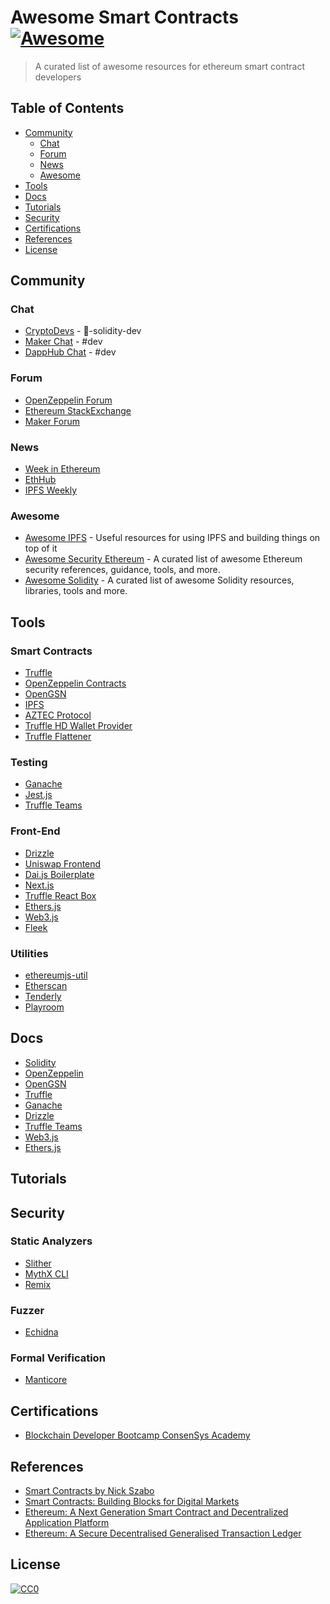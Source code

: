 # Awesome Smart Contracts [![Awesome](https://cdn.rawgit.com/sindresorhus/awesome/d7305f38d29fed78fa85652e3a63e154dd8e8829/media/badge.svg)](https://github.com/sindresorhus/awesome)

> A curated list of awesome resources for ethereum smart contract developers

## Table of Contents

- [Community](#community)
  - [Chat](#chat)
  - [Forum](#forum)
  - [News](#news)
  - [Awesome](#awesome)
- [Tools](#tools)
- [Docs](#docs)
- [Tutorials](#tutorials)
- [Security](#security)
- [Certifications](#certifications)
- [References](#references)
- [License](#license)

## Community

### Chat
- [CryptoDevs](https://discord.gg/NC9D7x) - :memo:-solidity-dev 
- [Maker Chat](https://chat.makerdao.com) - #dev
- [DappHub Chat](https://dapphub.chat) - #dev

### Forum
- [OpenZeppelin Forum](https://forum.openzeppelin.com/)
- [Ethereum StackExchange](https://ethereum.stackexchange.com/)
- [Maker Forum](https://forum.makerdao.com/)

### News
- [Week in Ethereum](https://weekinethereumnews.com/)
- [EthHub](https://ethhub.substack.com/)
- [IPFS Weekly](https://ipfs.us4.list-manage.com/subscribe?u=25473244c7d18b897f5a1ff6b&id=cad54b2230)

### Awesome
- [Awesome IPFS](https://github.com/ipfs/awesome-ipfs) - Useful resources for using IPFS and building things on top of it  
- [Awesome Security Ethereum](https://github.com/crytic/awesome-ethereum-security) - A curated list of awesome Ethereum security references, guidance, tools, and more.  
- [Awesome Solidity](https://github.com/bkrem/awesome-solidity) - A curated list of awesome Solidity resources, libraries, tools and more.  

## Tools

### Smart Contracts
- [Truffle](https://www.trufflesuite.com/truffle)
- [OpenZeppelin Contracts](https://openzeppelin.com/contracts/)
- [OpenGSN](https://github.com/opengsn/gsn)
- [IPFS](https://github.com/ipfs/ipfs)
- [AZTEC Protocol](https://github.com/AztecProtocol/AZTEC)
- [Truffle HD Wallet Provider](https://www.npmjs.com/package/@truffle/hdwallet-provider)
- [Truffle Flattener](https://github.com/nomiclabs/truffle-flattener)

### Testing
- [Ganache](https://www.trufflesuite.com/ganache)
- [Jest.js](https://jestjs.io/)
- [Truffle Teams](https://www.trufflesuite.com/teams)

### Front-End
- [Drizzle](https://www.trufflesuite.com/drizzle)
- [Uniswap Frontend](https://github.com/Uniswap/uniswap-frontend)
- [Dai.js Boilerplate](https://github.com/makerdao/nextjs-daijs-dai-ui-example)
- [Next.js](https://github.com/vercel/next.js)
- [Truffle React Box](https://www.trufflesuite.com/boxes/react)
- [Ethers.js](https://github.com/ethers-io/ethers.js/)
- [Web3.js](https://github.com/ethereum/web3.js)
- [Fleek](https://fleek.co/)

### Utilities
- [ethereumjs-util](https://github.com/ethereumjs/ethereumjs-util)
- [Etherscan](https://etherscan.io/)
- [Tenderly](https://tenderly.co/)
- [Playroom](https://github.com/seek-oss/playroom)

## Docs
- [Solidity](https://solidity.readthedocs.io/en/latest/)
- [OpenZeppelin](https://docs.openzeppelin.com/openzeppelin/)
- [OpenGSN](https://docs.opengsn.org/contracts/index.html)
- [Truffle](https://www.trufflesuite.com/docs/truffle/overview)
- [Ganache](https://www.trufflesuite.com/docs/ganache/overview)
- [Drizzle](https://www.trufflesuite.com/docs/drizzle/overview)
- [Truffle Teams](https://www.trufflesuite.com/docs/teams/overview)
- [Web3.js](https://web3js.readthedocs.io/)
- [Ethers.js](https://docs.ethers.io/)


## Tutorials

## Security

### Static Analyzers
- [Slither](https://github.com/crytic/slither)
- [MythX CLI](https://docs.mythx.io/tools-integrations/mythx-cli)
- [Remix](https://remix.ethereum.org/)

### Fuzzer
- [Echidna](https://github.com/crytic/echidna)

### Formal Verification
- [Manticore](https://github.com/trailofbits/manticore)

## Certifications
- [Blockchain Developer Bootcamp ConsenSys Academy](https://consensys.net/academy/bootcamp/)

## References
- [Smart Contracts by Nick Szabo](https://drive.google.com/file/d/1fQpwlpWToDyBMyBhZDobS29Szn4xpXeH/view)  
- [Smart Contracts: Building Blocks for Digital Markets](https://www.fon.hum.uva.nl/rob/Courses/InformationInSpeech/CDROM/Literature/LOTwinterschool2006/szabo.best.vwh.net/smart_contracts_2.html)
- [Ethereum: A Next Generation Smart Contract and Decentralized Application Platform](https://ethereum.org/whitepaper/)
- [Ethereum: A Secure Decentralised Generalised Transaction Ledger](https://ethereum.github.io/yellowpaper/paper.pdf)



## License

[![CC0](https://licensebuttons.net/p/zero/1.0/88x31.png)](https://creativecommons.org/publicdomain/zero/1.0/)
